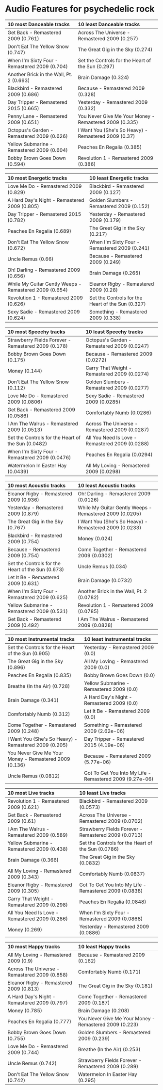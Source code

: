 # Audio Features for psychedelic rock
| 10 most Danceable tracks | 10 least Danceable tracks |
|:---|:---|
| Get Back - Remastered 2009 (0.761) | Across The Universe - Remastered 2009 (0.257) |
| Don't Eat The Yellow Snow (0.747) | The Great Gig in the Sky (0.274) |
| When I'm Sixty Four - Remastered 2009 (0.704) | Set the Controls for the Heart of the Sun (0.297) |
| Another Brick in the Wall, Pt. 2 (0.693) | Brain Damage (0.324) |
| Blackbird - Remastered 2009 (0.686) | Because - Remastered 2009 (0.328) |
| Day Tripper - Remastered 2015 (0.665) | Yesterday - Remastered 2009 (0.332) |
| Penny Lane - Remastered 2009 (0.651) | You Never Give Me Your Money - Remastered 2009 (0.335) |
| Octopus's Garden - Remastered 2009 (0.626) | I Want You (She's So Heavy) - Remastered 2009 (0.37) |
| Yellow Submarine - Remastered 2009 (0.604) | Peaches En Regalia (0.385) |
| Bobby Brown Goes Down (0.594) | Revolution 1 - Remastered 2009 (0.386) |

| 10 most Energetic tracks | 10 least Energetic tracks |
|:---|:---|
| Love Me Do - Remastered 2009 (0.829) | Blackbird - Remastered 2009 (0.127) |
| A Hard Day's Night - Remastered 2009 (0.805) | Golden Slumbers - Remastered 2009 (0.152) |
| Day Tripper - Remastered 2015 (0.782) | Yesterday - Remastered 2009 (0.179) |
| Peaches En Regalia (0.689) | The Great Gig in the Sky (0.217) |
| Don't Eat The Yellow Snow (0.672) | When I'm Sixty Four - Remastered 2009 (0.241) |
| Uncle Remus (0.66) | Because - Remastered 2009 (0.249) |
| Oh! Darling - Remastered 2009 (0.656) | Brain Damage (0.265) |
| While My Guitar Gently Weeps - Remastered 2009 (0.654) | Eleanor Rigby - Remastered 2009 (0.28) |
| Revolution 1 - Remastered 2009 (0.626) | Set the Controls for the Heart of the Sun (0.327) |
| Sexy Sadie - Remastered 2009 (0.624) | Something - Remastered 2009 (0.338) |

| 10 most Speechy tracks | 10 least Speechy tracks |
|:---|:---|
| Strawberry Fields Forever - Remastered 2009 (0.178) | Octopus's Garden - Remastered 2009 (0.0247) |
| Bobby Brown Goes Down (0.175) | Because - Remastered 2009 (0.0272) |
| Money (0.144) | Carry That Weight - Remastered 2009 (0.0274) |
| Don't Eat The Yellow Snow (0.112) | Golden Slumbers - Remastered 2009 (0.0277) |
| Love Me Do - Remastered 2009 (0.0806) | Sexy Sadie - Remastered 2009 (0.0285) |
| Get Back - Remastered 2009 (0.0586) | Comfortably Numb (0.0286) |
| I Am The Walrus - Remastered 2009 (0.0513) | Across The Universe - Remastered 2009 (0.0287) |
| Set the Controls for the Heart of the Sun (0.0482) | All You Need Is Love - Remastered 2009 (0.0288) |
| When I'm Sixty Four - Remastered 2009 (0.0476) | Peaches En Regalia (0.0294) |
| Watermelon In Easter Hay (0.0439) | All My Loving - Remastered 2009 (0.0298) |

| 10 most Acoustic tracks | 10 least Acoustic tracks |
|:---|:---|
| Eleanor Rigby - Remastered 2009 (0.936) | Oh! Darling - Remastered 2009 (0.0126) |
| Yesterday - Remastered 2009 (0.879) | While My Guitar Gently Weeps - Remastered 2009 (0.0205) |
| The Great Gig in the Sky (0.767) | I Want You (She's So Heavy) - Remastered 2009 (0.0233) |
| Blackbird - Remastered 2009 (0.754) | Money (0.024) |
| Because - Remastered 2009 (0.754) | Come Together - Remastered 2009 (0.0302) |
| Set the Controls for the Heart of the Sun (0.673) | Uncle Remus (0.034) |
| Let It Be - Remastered 2009 (0.631) | Brain Damage (0.0732) |
| When I'm Sixty Four - Remastered 2009 (0.625) | Another Brick in the Wall, Pt. 2 (0.0782) |
| Yellow Submarine - Remastered 2009 (0.531) | Revolution 1 - Remastered 2009 (0.0785) |
| Get Back - Remastered 2009 (0.492) | I Am The Walrus - Remastered 2009 (0.0828) |

| 10 most Instrumental tracks | 10 least Instrumental tracks |
|:---|:---|
| Set the Controls for the Heart of the Sun (0.905) | Yesterday - Remastered 2009 (0.0) |
| The Great Gig in the Sky (0.896) | All My Loving - Remastered 2009 (0.0) |
| Peaches En Regalia (0.835) | Bobby Brown Goes Down (0.0) |
| Breathe (In the Air) (0.728) | Yellow Submarine - Remastered 2009 (0.0) |
| Brain Damage (0.341) | A Hard Day's Night - Remastered 2009 (0.0) |
| Comfortably Numb (0.312) | Let It Be - Remastered 2009 (0.0) |
| Come Together - Remastered 2009 (0.248) | Something - Remastered 2009 (2.62e-06) |
| I Want You (She's So Heavy) - Remastered 2009 (0.205) | Day Tripper - Remastered 2015 (4.19e-06) |
| You Never Give Me Your Money - Remastered 2009 (0.136) | Because - Remastered 2009 (5.77e-06) |
| Uncle Remus (0.0812) | Got To Get You Into My Life - Remastered 2009 (9.27e-06) |

| 10 most Live tracks | 10 least Live tracks |
|:---|:---|
| Revolution 1 - Remastered 2009 (0.621) | Blackbird - Remastered 2009 (0.0573) |
| Get Back - Remastered 2009 (0.61) | Across The Universe - Remastered 2009 (0.0702) |
| I Am The Walrus - Remastered 2009 (0.589) | Strawberry Fields Forever - Remastered 2009 (0.0713) |
| Yellow Submarine - Remastered 2009 (0.438) | Set the Controls for the Heart of the Sun (0.0786) |
| Brain Damage (0.366) | The Great Gig in the Sky (0.0832) |
| All My Loving - Remastered 2009 (0.343) | Comfortably Numb (0.0837) |
| Eleanor Rigby - Remastered 2009 (0.305) | Got To Get You Into My Life - Remastered 2009 (0.0838) |
| Carry That Weight - Remastered 2009 (0.298) | Peaches En Regalia (0.0848) |
| All You Need Is Love - Remastered 2009 (0.286) | When I'm Sixty Four - Remastered 2009 (0.0868) |
| Money (0.269) | Yesterday - Remastered 2009 (0.0886) |

| 10 most Happy tracks | 10 least Happy tracks |
|:---|:---|
| All My Loving - Remastered 2009 (0.9) | Because - Remastered 2009 (0.162) |
| Across The Universe - Remastered 2009 (0.858) | Comfortably Numb (0.171) |
| Eleanor Rigby - Remastered 2009 (0.813) | The Great Gig in the Sky (0.181) |
| A Hard Day's Night - Remastered 2009 (0.797) | Come Together - Remastered 2009 (0.187) |
| Money (0.785) | Brain Damage (0.208) |
| Peaches En Regalia (0.777) | You Never Give Me Your Money - Remastered 2009 (0.223) |
| Bobby Brown Goes Down (0.755) | Golden Slumbers - Remastered 2009 (0.239) |
| Love Me Do - Remastered 2009 (0.744) | Breathe (In the Air) (0.253) |
| Uncle Remus (0.742) | Strawberry Fields Forever - Remastered 2009 (0.289) |
| Don't Eat The Yellow Snow (0.742) | Watermelon In Easter Hay (0.295) |
